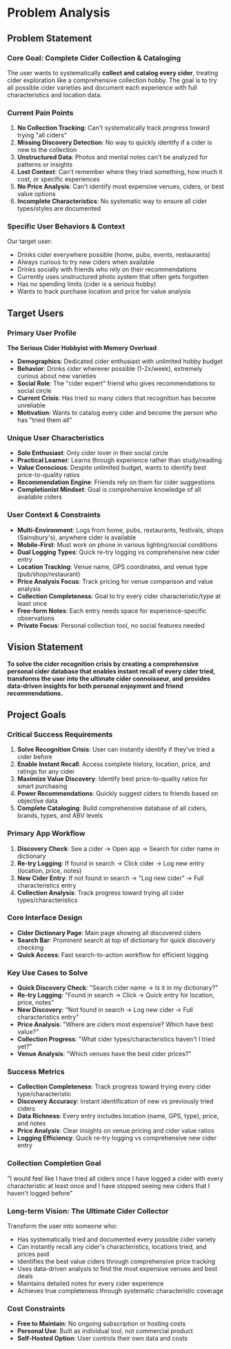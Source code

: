 # Problem Analysis

## Problem Statement

### Core Goal: Complete Cider Collection & Cataloging
The user wants to systematically **collect and catalog every cider**, treating cider exploration like a comprehensive collection hobby. The goal is to try all possible cider varieties and document each experience with full characteristics and location data.

### Current Pain Points
1. **No Collection Tracking**: Can't systematically track progress toward trying "all ciders"
2. **Missing Discovery Detection**: No way to quickly identify if a cider is new to the collection
3. **Unstructured Data**: Photos and mental notes can't be analyzed for patterns or insights
4. **Lost Context**: Can't remember where they tried something, how much it cost, or specific experiences
5. **No Price Analysis**: Can't identify most expensive venues, ciders, or best value options
6. **Incomplete Characteristics**: No systematic way to ensure all cider types/styles are documented

### Specific User Behaviors & Context
Our target user:
- Drinks cider everywhere possible (home, pubs, events, restaurants)
- Always curious to try new ciders when available
- Drinks socially with friends who rely on their recommendations
- Currently uses unstructured photo system that often gets forgotten
- Has no spending limits (cider is a serious hobby)
- Wants to track purchase location and price for value analysis

## Target Users

### Primary User Profile
**The Serious Cider Hobbyist with Memory Overload**
- **Demographics**: Dedicated cider enthusiast with unlimited hobby budget
- **Behavior**: Drinks cider wherever possible (1-2x/week), extremely curious about new varieties
- **Social Role**: The "cider expert" friend who gives recommendations to social circle
- **Current Crisis**: Has tried so many ciders that recognition has become unreliable
- **Motivation**: Wants to catalog every cider and become the person who has "tried them all"

### Unique User Characteristics
- **Solo Enthusiast**: Only cider lover in their social circle
- **Practical Learner**: Learns through experience rather than study/reading
- **Value Conscious**: Despite unlimited budget, wants to identify best price-to-quality ratios
- **Recommendation Engine**: Friends rely on them for cider suggestions
- **Completionist Mindset**: Goal is comprehensive knowledge of all available ciders

### User Context & Constraints
- **Multi-Environment**: Logs from home, pubs, restaurants, festivals, shops (Sainsbury's), anywhere cider is available
- **Mobile-First**: Must work on phone in various lighting/social conditions
- **Dual Logging Types**: Quick re-try logging vs comprehensive new cider entry
- **Location Tracking**: Venue name, GPS coordinates, and venue type (pub/shop/restaurant)
- **Price Analysis Focus**: Track pricing for venue comparison and value analysis
- **Collection Completeness**: Goal to try every cider characteristic/type at least once
- **Free-form Notes**: Each entry needs space for experience-specific observations
- **Private Focus**: Personal collection tool, no social features needed

## Vision Statement

**To solve the cider recognition crisis by creating a comprehensive personal cider database that enables instant recall of every cider tried, transforms the user into the ultimate cider connoisseur, and provides data-driven insights for both personal enjoyment and friend recommendations.**

## Project Goals

### Critical Success Requirements
1. **Solve Recognition Crisis**: User can instantly identify if they've tried a cider before
2. **Enable Instant Recall**: Access complete history, location, price, and ratings for any cider
3. **Maximize Value Discovery**: Identify best price-to-quality ratios for smart purchasing
4. **Power Recommendations**: Quickly suggest ciders to friends based on objective data
5. **Complete Cataloging**: Build comprehensive database of all ciders, brands, types, and ABV levels

### Primary App Workflow
1. **Discovery Check**: See a cider → Open app → Search for cider name in dictionary
2. **Re-try Logging**: If found in search → Click cider → Log new entry (location, price, notes)
3. **New Cider Entry**: If not found in search → "Log new cider" → Full characteristics entry
4. **Collection Analysis**: Track progress toward trying all cider types/characteristics

### Core Interface Design
- **Cider Dictionary Page**: Main page showing all discovered ciders
- **Search Bar**: Prominent search at top of dictionary for quick discovery checking
- **Quick Access**: Fast search-to-action workflow for efficient logging

### Key Use Cases to Solve
- **Quick Discovery Check**: "Search cider name → Is it in my dictionary?"
- **Re-try Logging**: "Found in search → Click → Quick entry for location, price, notes"
- **New Discovery**: "Not found in search → Log new cider → Full characteristics entry"
- **Price Analysis**: "Where are ciders most expensive? Which have best value?"
- **Collection Progress**: "What cider types/characteristics haven't I tried yet?"
- **Venue Analysis**: "Which venues have the best cider prices?"

### Success Metrics
- **Collection Completeness**: Track progress toward trying every cider type/characteristic
- **Discovery Accuracy**: Instant identification of new vs previously tried ciders
- **Data Richness**: Every entry includes location (name, GPS, type), price, and notes
- **Price Analysis**: Clear insights on venue pricing and cider value ratios
- **Logging Efficiency**: Quick re-try logging vs comprehensive new cider entry

### Collection Completion Goal
"I would feel like I have tried all ciders once I have logged a cider with every characteristic at least once and I have stopped seeing new ciders that I haven't logged before"

### Long-term Vision: The Ultimate Cider Collector
Transform the user into someone who:
- Has systematically tried and documented every possible cider variety
- Can instantly recall any cider's characteristics, locations tried, and prices paid
- Identifies the best value ciders through comprehensive price tracking
- Uses data-driven analysis to find the most expensive venues and best deals
- Maintains detailed notes for every cider experience
- Achieves true completeness through systematic characteristic coverage

### Cost Constraints
- **Free to Maintain**: No ongoing subscription or hosting costs
- **Personal Use**: Built as individual tool, not commercial product
- **Self-Hosted Option**: User controls their own data and costs